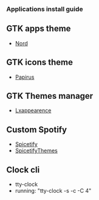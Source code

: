 ### Applications install guide


## GTK apps theme
* [Nord](https://www.gnome-look.org/p/1267246/)

## GTK icons theme
* [Papirus](https://github.com/PapirusDevelopmentTeam/papirus-icon-theme#papirus-installer)

## GTK Themes manager
*  [Lxappearence](https://archlinux.org/packages/community/x86_64/lxappearance/)

## Custom Spotify
* [Spicetify](https://github.com/khanhas/spicetify-cli)
* [SpicetifyThemes](https://github.com/morpheusthewhite/spicetify-themes)

## Clock cli
* tty-clock
* running: "tty-clock -s -c -C 4"